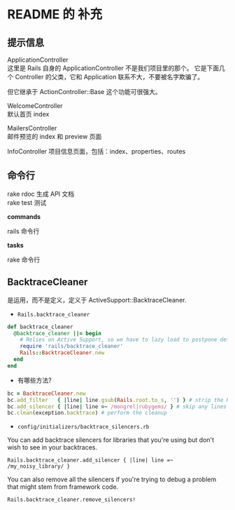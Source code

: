 # README 的 补充

## 提示信息

ApplicationController<br>
这里是 Rails 自身的 ApplicationController 不是我们项目里的那个。
它是下面几个 Controller 的父类，它和 Application 联系不大，不要被名字欺骗了。

但它继承于 ActionController::Base 这个功能可很强大。

WelcomeController<br>
默认首页 index

MailersController<br>
邮件预览的 index 和 preview 页面

InfoController
项目信息页面，包括：index、properties、routes

## 命令行

rake rdoc 生成 API 文档<br>
rake test 测试


**commands**

rails 命令行

**tasks**

rake 命令行


## BacktraceCleaner

是运用，而不是定义，定义于 ActiveSupport::BacktraceCleaner.

- `Rails.backtrace_cleaner`

```ruby
def backtrace_cleaner
  @backtrace_cleaner ||= begin
    # Relies on Active Support, so we have to lazy load to postpone definition until AS has been loaded
    require 'rails/backtrace_cleaner'
    Rails::BacktraceCleaner.new
  end
end
```

- 有哪些方法?

```ruby
bc = BacktraceCleaner.new
bc.add_filter   { |line| line.gsub(Rails.root.to_s, '') } # strip the Rails.root prefix
bc.add_silencer { |line| line =~ /mongrel|rubygems/ } # skip any lines from mongrel or rubygems
bc.clean(exception.backtrace) # perform the cleanup
```


- `config/initializers/backtrace_silencers.rb`

You can add backtrace silencers for libraries that you're using but don't wish to see in your backtraces.

```
Rails.backtrace_cleaner.add_silencer { |line| line =~ /my_noisy_library/ }
```

You can also remove all the silencers if you're trying to debug a problem that might stem from framework code.

```
Rails.backtrace_cleaner.remove_silencers!
```

